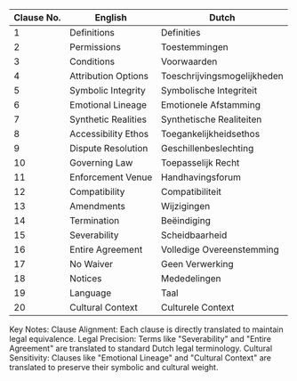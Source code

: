 | Clause No. | English                          | Dutch                          |
|------------|----------------------------------|--------------------------------|
| 1          | Definitions                      | Definities                     |
| 2          | Permissions                      | Toestemmingen                  |
| 3          | Conditions                       | Voorwaarden                    |
| 4          | Attribution Options              | Toeschrijvingsmogelijkheden    |
| 5          | Symbolic Integrity               | Symbolische Integriteit        |
| 6          | Emotional Lineage                | Emotionele Afstamming          |
| 7          | Synthetic Realities              | Synthetische Realiteiten       |
| 8          | Accessibility Ethos              | Toegankelijkheidsethos         |
| 9          | Dispute Resolution               | Geschillenbeslechting          |
| 10         | Governing Law                    | Toepasselijk Recht             |
| 11         | Enforcement Venue                | Handhavingsforum               |
| 12         | Compatibility                    | Compatibiliteit                |
| 13         | Amendments                       | Wijzigingen                    |
| 14         | Termination                      | Beëindiging                    |
| 15         | Severability                     | Scheidbaarheid                 |
| 16         | Entire Agreement                 | Volledige Overeenstemming      |
| 17         | No Waiver                        | Geen Verwerking                |
| 18         | Notices                          | Mededelingen                   |
| 19         | Language                         | Taal                           |
| 20         | Cultural Context                 | Culturele Context              |

Key Notes:
Clause Alignment: Each clause is directly translated to maintain legal equivalence.
Legal Precision: Terms like "Severability" and "Entire Agreement" are translated to standard Dutch legal terminology.
Cultural Sensitivity: Clauses like "Emotional Lineage" and "Cultural Context" are translated to preserve their symbolic and cultural weight.
